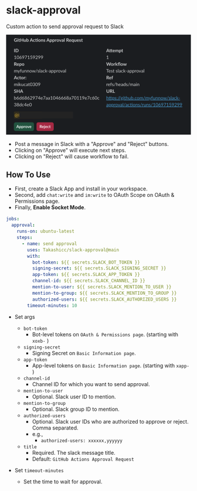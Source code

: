 # slack-approval

Custom action to send approval request to Slack

![](img/approval.png)

- Post a message in Slack with a "Approve" and "Reject" buttons.
- Clicking on "Approve" will execute next steps.
- Clicking on "Reject" will cause workflow to fail.

## How To Use

- First, create a Slack App and install in your workspace.
- Second, add `chat:write` and `im:write` to OAuth Scope on OAuth & Permissions page.
- Finally, **Enable Socket Mode**.

```yml
jobs:
  approval:
    runs-on: ubuntu-latest
    steps:
      - name: send approval
        uses: Takashicc/slack-approval@main
        with:
          bot-token: ${{ secrets.SLACK_BOT_TOKEN }}
          signing-secret: ${{ secrets.SLACK_SIGNING_SECRET }}
          app-token: ${{ secrets.SLACK_APP_TOKEN }}
          channel-id: ${{ secrets.SLACK_CHANNEL_ID }}
          mention-to-user: ${{ secrets.SLACK_MENTION_TO_USER }}
          mention-to-group: ${{ secrets.SLACK_MENTION_TO_GROUP }}
          authorized-users: ${{ secrets.SLACK_AUTHORIZED_USERS }}
        timeout-minutes: 10
```

- Set args
  - `bot-token`
    - Bot-level tokens on `OAuth & Permissions page`. (starting with `xoxb-` )
  - `signing-secret`
    - Signing Secret on `Basic Information page`.
  - `app-token`
    - App-level tokens on `Basic Information page`. (starting with `xapp-` )
  - `channel-id`
    - Channel ID for which you want to send approval.
  - `mention-to-user`
    - Optional. Slack user ID to mention.
  - `mention-to-group`
    - Optional. Slack group ID to mention.
  - `authorized-users`
    - Optional. Slack user IDs who are authorized to approve or reject. Comma separated.
    - e.g.,
      - `authorized-users: xxxxxx,yyyyyy`
  - `title`
    - Required. The slack message title.
    - Default: `GitHub Actions Approval Request`

- Set `timeout-minutes`
  - Set the time to wait for approval.

